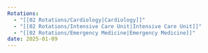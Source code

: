 ```yaml
---
Rotations:
  - "[[02 Rotations/Cardiology|Cardiology]]"
  - "[[02 Rotations/Intensive Care Unit|Intensive Care Unit]]"
  - "[[02 Rotations/Emergency Medicine|Emergency Medicine]]"
date: 2025-01-09
---
```

